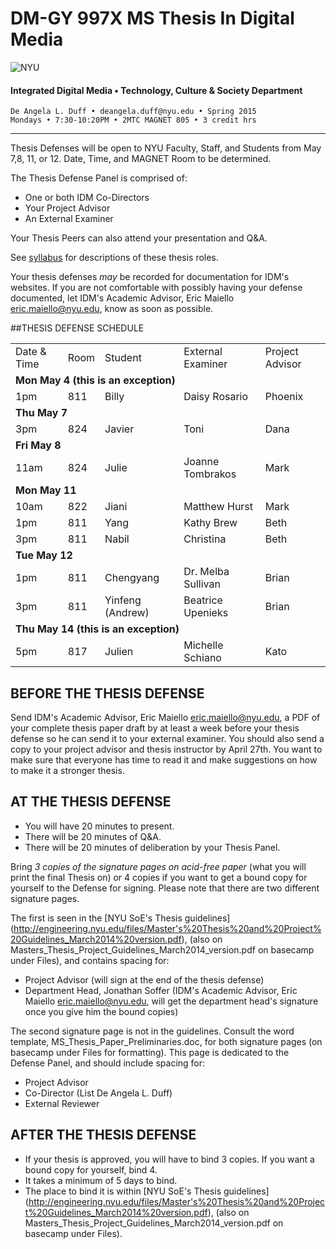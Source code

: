 # DM-GY 997X MS Thesis In Digital Media

![NYU](http://ws2.polishedsolid.com/de/nyu_soe_logo.png)
#### Integrated Digital Media • Technology, Culture & Society Department 

    De Angela L. Duff • deangela.duff@nyu.edu • Spring 2015 
    Mondays • 7:30-10:20PM • 2MTC MAGNET 805 • 3 credit hrs

---


Thesis Defenses will be open to NYU Faculty, Staff, and Students from May 7,8, 11, or 12. Date, Time, and MAGNET Room to be determined.

The Thesis Defense Panel is comprised of:
* One or both IDM Co-Directors
* Your Project Advisor
* An External Examiner

Your Thesis Peers can also attend your presentation and Q&A.

See <a href="dm997X_ms_thesis_syllabus.md">syllabus</a> for descriptions of these thesis roles.

Your thesis defenses *may* be recorded for documentation for IDM's websites. If you are not comfortable with possibly having your defense documented, let IDM's Academic Advisor, Eric Maiello eric.maiello@nyu.edu, know as soon as possible.

##THESIS DEFENSE SCHEDULE

<table>
<tr>
    <td>Date &amp; Time</td>
    <td>Room</td>
    <td>Student</td>
    <td>External Examiner</td>
    <td>Project Advisor</td>
</tr>
<tr>
    <td colspan="5"><strong>Mon May 4 (this is an exception)</strong></td>
</tr>
<tr>
    <td>1pm</td>
    <td>811</td>
    <td>Billy</td>
    <td>Daisy Rosario</td>
    <td>Phoenix</td>
</tr>
<tr>
    <td colspan="5"><strong>Thu May 7</strong></td>
</tr>
<tr>
    <td>3pm</td>
    <td>824</td>
    <td>Javier</td>
    <td>Toni</td>
    <td>Dana</td>
</tr>
<tr>
    <td colspan="5"><strong>Fri May 8</strong></td>
</tr>
<tr>
    <td>11am</td>
    <td>824</td>
    <td>Julie</td>
    <td>Joanne Tombrakos</td>
    <td>Mark</td>
</tr>
<tr>
    <td colspan="5"><strong>Mon May 11</strong></td>
</tr>
<tr>
    <td>10am</td>
    <td>822</td>
    <td>Jiani</td>
    <td>Matthew Hurst</td>
    <td>Mark</td>
</tr>
<tr>
    <td>1pm</td>
    <td>811</td>
    <td>Yang</td>
    <td>Kathy Brew</td>
    <td>Beth</td>
</tr>
<tr>
    <td>3pm</td>
    <td>811</td>
    <td>Nabil</td>
    <td>Christina</td>
    <td>Beth</td>
</tr>
<tr>
    <td colspan="5"><strong>Tue May 12</strong></td>
</tr>
<tr>
    <td>1pm</td>
    <td>811</td>
    <td>Chengyang</td>
    <td>Dr. Melba Sullivan</td>
    <td>Brian</td>
</tr>
<tr>
    <td>3pm</td>
    <td>811</td>
    <td>Yinfeng (Andrew)</td>
    <td>Beatrice Upenieks</td>
    <td>Brian</td>
</tr>
<tr>
    <td colspan="5"><strong>Thu May 14 (this is an exception)</strong></td>
</tr>
<tr>
    <td>5pm</td>
    <td>817</td>
    <td>Julien</td>
    <td>Michelle Schiano</td>
    <td>Kato</td>
</tr>
</table>

## BEFORE THE THESIS DEFENSE
Send IDM's Academic Advisor, Eric Maiello eric.maiello@nyu.edu, a PDF of your complete thesis paper draft by at least a week before your thesis defense so he can send it to your external examiner. You should also send a copy to your project advisor and thesis instructor by April 27th. You want to make sure that everyone has time to read it and make suggestions on how to make it a stronger thesis. 


## AT THE THESIS DEFENSE

* You will have 20 minutes to present.
* There will be 20 minutes of Q&A.
* There will be 20 minutes of deliberation by your Thesis Panel.

Bring *3 copies of the signature pages on acid-free paper* (what you will print the final Thesis on) or 4 copies if you want to get a bound copy for yourself to the Defense for signing. Please note that there are two different signature pages.

The first is seen in the [NYU SoE's Thesis guidelines] (http://engineering.nyu.edu/files/Master's%20Thesis%20and%20Project%20Guidelines_March2014%20version.pdf), (also on Masters_Thesis_Project_Guidelines_March2014_version.pdf on basecamp under Files), and contains spacing for:
* Project Advisor (will sign at the end of the thesis defense) 
* Department Head, Jonathan Soffer (IDM's Academic Advisor, Eric Maiello eric.maiello@nyu.edu, will get the department head's signature once you give him the bound copies)

The second signature page is not in the guidelines. Consult the word template, MS_Thesis_Paper_Preliminaries.doc, for both signature pages (on basecamp under Files for formatting). This page is dedicated to the Defense Panel, and should include spacing for:
* Project Advisor
* Co-Director (List De Angela L. Duff)
* External Reviewer


## AFTER THE THESIS DEFENSE

* If your thesis is approved, you will have to bind 3 copies. If you want a bound copy for yourself, bind 4. 
* It takes a minimum of 5 days to bind. 
* The place to bind it is within [NYU SoE's Thesis guidelines] (http://engineering.nyu.edu/files/Master's%20Thesis%20and%20Project%20Guidelines_March2014%20version.pdf), (also on Masters_Thesis_Project_Guidelines_March2014_version.pdf on basecamp under Files).

















